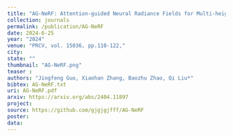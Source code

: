 ```yaml
---
title: "AG-NeRF: Attention-guided Neural Radiance Fields for Multi-height Large-scale Outdoor Scene Rendering"
collection: journals
permalink: /publication/AG-NeRF
date: 2024-6-25
year: "2024"
venue: "PRCV, vol. 15036, pp.110-122,"
city: 
state: ""
thumbnail: "AG-NeRF.png"
teaser : 
authors: "Jingfeng Guo, Xiaohan Zhang, Baozhu Zhao, Qi Liu*"
bibtex: AG-NeRF.txt
uri: AG-NeRF.pdf
arxiv: https://arxiv.org/abs/2404.11897
project: 
source: https://github.com/gjgjgjfff/AG-NeRF
poster: 
data:
---
```


